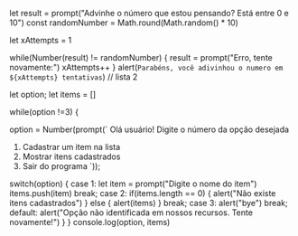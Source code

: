 let result = prompt("Advinhe o número que estou pensando? Está entre 0 e 10")
const randomNumber = Math.round(Math.random() * 10)

let xAttempts = 1

while(Number(result) != randomNumber) {
  result = prompt("Erro, tente novamente:")
  xAttempts++
}
alert(`Parabéns, você adivinhou o numero em ${xAttempts} tentativas`)
// lista 2


let option;
let items = []

while(option !=3) {

  
  option = Number(prompt(`
  Olá usuário! Digite o número da opção desejada
  
  1. Cadastrar um item na lista
  2. Mostrar itens cadastrados
  3. Sair do programa
  `));
  
  switch(option) {
    case 1:
      let item = prompt("Digite o nome do item")
    items.push(item) 
      break;
    case 2:
      if(items.length == 0) {
        alert("Não existe itens cadastrados")
      } else {
        alert(items)
      }
      break;
    case 3:
        alert("bye")
        break;
    default:
        alert("Opção não identificada em nossos recursos. Tente novamente!")
  }
}
console.log(option, items)
  